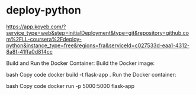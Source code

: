 # deploy-python

https://app.koyeb.com/?service_type=web&step=initialDeployment&type=git&repository=github.com%2FLL-coursera%2Fdeploy-python&instance_type=free&regions=fra&serviceId=c027533d-eaa1-4312-8a8f-41ffa0d814cc


Build and Run the Docker Container:
Build the Docker image:

bash
Copy code
docker build -t flask-app .
Run the Docker container:

bash
Copy code
docker run -p 5000:5000 flask-app
